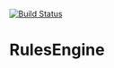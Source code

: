 [![Build Status](https://travis-ci.org/Opifer/RulesEngine.svg)](https://travis-ci.org/Opifer/RulesEngine)

RulesEngine
===========
